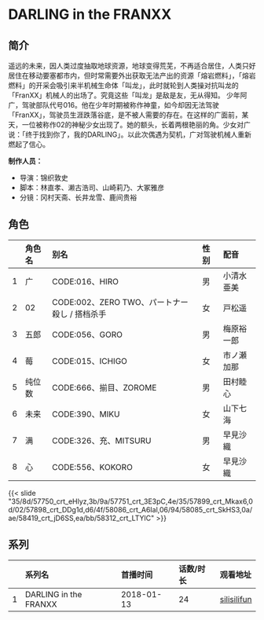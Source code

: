 # DARLING in the FRANXX


## 简介

遥远的未来，因人类过度抽取地球资源，地球变得荒芜，不再适合居住，人类只好居住在移动要塞都市内，但时常需要外出获取无法产出的资源「熔岩燃料」，「熔岩燃料」的开采会吸引来半机械生命体「叫龙」，此时就轮到人类操对抗叫龙的「FranXX」机械人的出场了。究竟这些「叫龙」是敌是友，无从得知。
少年阿广，驾驶部队代号016。他在少年时期被称作神童，如今却因无法驾驶「FranXX」，驾驶员生涯跌落谷底，是不被人需要的存在。在这样的广面前，某天，一位被称作02的神秘少女出现了。她的额头，长着两根艳丽的角。少女对广说：「终于找到你了，我的DARLING」。以此次偶遇为契机，广对驾驶机械人重新燃起了信心。

**制作人员：**
- 导演：锦织敦史
- 脚本：林直孝、濑古浩司、山崎莉乃、大冢雅彦
- 分镜：冈村天斋、长井龙雪、鹿间贵裕

## 角色

|     |   角色名   |   别名  | 性别 |  配音  |
|:--- |:------  |:----      |:---  |:--   |
| 1 | 广 | CODE:016、HIRO | 男 | 小清水亜美 |
| 2 | 02 | CODE:002、ZERO TWO、パートナー殺し / 搭档杀手 | 女 | 戸松遥 |
| 3 | 五郎 | CODE:056、GORO | 男 | 梅原裕一郎 |
| 4 | 莓 | CODE:015、ICHIGO | 女 | 市ノ瀬加那 |
| 5 | 纯位数 | CODE:666、揃目、ZOROME | 男 | 田村睦心 |
| 6 | 未来 | CODE:390、MIKU | 女 | 山下七海 |
| 7 | 满 | CODE:326、充、MITSURU | 男 | 早見沙織 |
| 8 | 心 | CODE:556、KOKORO | 女 | 早見沙織 |

{{< slide "35/8d/57750_crt_eHlyz,3b/9a/57751_crt_3E3pC,4e/35/57899_crt_Mkax6,0d/02/57898_crt_DDg1d,d6/4f/58086_crt_A6Ial,06/94/58085_crt_SkHS3,0a/ae/58419_crt_jD6SS,ea/bb/58312_crt_LTYlC" >}}

## 系列

|     |   系列名   |   首播时间  | 话数/时长  | 观看地址 |
|:---  |:------    |:----      |:---       |:---  |
| 1 | DARLING in the FRANXX | 2018-01-13 | 24 | [silisilifun](https://www.silisilifun.com/vodplay/ko77777Z/2/1/)  |




